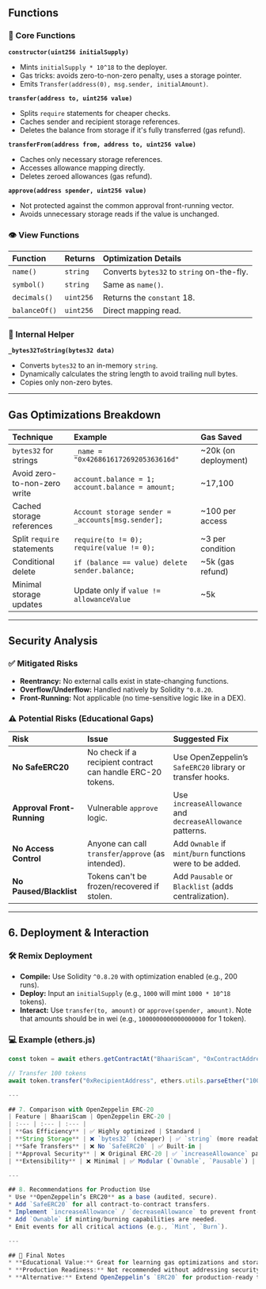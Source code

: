 ## Functions

### 🔧 Core Functions

**`constructor(uint256 initialSupply)`**
* Mints `initialSupply * 10^18` to the deployer.
* Gas tricks: avoids zero-to-non-zero penalty, uses a storage pointer.
* Emits `Transfer(address(0), msg.sender, initialAmount)`.

**`transfer(address to, uint256 value)`**
* Splits `require` statements for cheaper checks.
* Caches sender and recipient storage references.
* Deletes the balance from storage if it's fully transferred (gas refund).

**`transferFrom(address from, address to, uint256 value)`**
* Caches only necessary storage references.
* Accesses allowance mapping directly.
* Deletes zeroed allowances (gas refund).

**`approve(address spender, uint256 value)`**
* Not protected against the common approval front-running vector.
* Avoids unnecessary storage reads if the value is unchanged.

### 👁 View Functions
| Function | Returns | Optimization Details |
| :--- | :--- | :--- |
| `name()` | `string` | Converts `bytes32` to `string` on-the-fly. |
| `symbol()` | `string` | Same as `name()`. |
| `decimals()` | `uint256` | Returns the `constant` 18. |
| `balanceOf()` | `uint256` | Direct mapping read. |

### 🧰 Internal Helper
**`_bytes32ToString(bytes32 data)`**
* Converts `bytes32` to an in-memory `string`.
* Dynamically calculates the string length to avoid trailing null bytes.
* Copies only non-zero bytes.

---

## Gas Optimizations Breakdown
| Technique | Example | Gas Saved |
| :--- | :--- | :--- |
| `bytes32` for strings | `_name = "0x426861617269205363616d"` | ~20k (on deployment) |
| Avoid zero-to-non-zero write | `account.balance = 1; account.balance = amount;` | ~17,100 |
| Cached storage references | `Account storage sender = _accounts[msg.sender];` | ~100 per access |
| Split `require` statements | `require(to != 0); require(value != 0);` | ~3 per condition |
| Conditional delete | `if (balance == value) delete sender.balance;` | ~5k (gas refund) |
| Minimal storage updates | Update only if `value != allowanceValue` | ~5k |

---

## Security Analysis

### ✅ Mitigated Risks
* **Reentrancy:** No external calls exist in state-changing functions.
* **Overflow/Underflow:** Handled natively by Solidity `^0.8.20`.
* **Front-Running:** Not applicable (no time-sensitive logic like in a DEX).

### ⚠ Potential Risks (Educational Gaps)
| Risk | Issue | Suggested Fix |
| :--- | :--- | :--- |
| **No SafeERC20** | No check if a recipient contract can handle ERC-20 tokens. | Use OpenZeppelin’s `SafeERC20` library or transfer hooks. |
| **Approval Front-Running** | Vulnerable `approve` logic. | Use `increaseAllowance` and `decreaseAllowance` patterns. |
| **No Access Control** | Anyone can call `transfer`/`approve` (as intended). | Add `Ownable` if `mint`/`burn` functions were to be added. |
| **No Paused/Blacklist** | Tokens can't be frozen/recovered if stolen. | Add `Pausable` or `Blacklist` (adds centralization). |

---

## 6. Deployment & Interaction

### 🛠 Remix Deployment
* **Compile:** Use Solidity `^0.8.20` with optimization enabled (e.g., 200 runs).
* **Deploy:** Input an `initialSupply` (e.g., `1000` will mint `1000 * 10^18` tokens).
* **Interact:** Use `transfer(to, amount)` or `approve(spender, amount)`. Note that amounts should be in wei (e.g., `1000000000000000000` for 1 token).

### 💻 Example (ethers.js)
```javascript
const token = await ethers.getContractAt("BhaariScam", "0xContractAddress");

// Transfer 100 tokens
await token.transfer("0xRecipientAddress", ethers.utils.parseEther("100"));

---

## 7. Comparison with OpenZeppelin ERC-20
| Feature | BhaariScam | OpenZeppelin ERC-20 |
| :--- | :--- | :--- |
| **Gas Efficiency** | ✅ Highly optimized | Standard |
| **String Storage** | ❌ `bytes32` (cheaper) | ✅ `string` (more readable) |
| **Safe Transfers** | ❌ No `SafeERC20` | ✅ Built-in |
| **Approval Security** | ❌ Original ERC-20 | ✅ `increaseAllowance` pattern |
| **Extensibility** | ❌ Minimal | ✅ Modular (`Ownable`, `Pausable`) |

---

## 8. Recommendations for Production Use
* Use **OpenZeppelin’s ERC20** as a base (audited, secure).
* Add `SafeERC20` for all contract-to-contract transfers.
* Implement `increaseAllowance` / `decreaseAllowance` to prevent front-running.
* Add `Ownable` if minting/burning capabilities are needed.
* Emit events for all critical actions (e.g., `Mint`, `Burn`).

---

## 🧠 Final Notes
* **Educational Value:** Great for learning gas optimizations and storage patterns.
* **Production Readiness:** Not recommended without addressing security gaps.
* **Alternative:** Extend OpenZeppelin’s `ERC20` for production-ready tokens.
